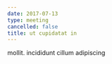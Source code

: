 ```yaml
---
date: 2017-07-13
type: meeting
cancelled: false
title: ut cupidatat in
---
```

mollit. incididunt cillum adipiscing